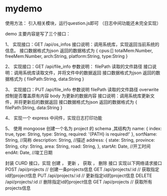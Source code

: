 # mydemo

使用方法：
引入相关模块，运行question.js即可
（日志中间功能还未完全实现）

demo 主要内容是写了三个接口：

1、
实现接⼝：GET /api/os_infos
接⼝说明：调⽤系统库，实现返回当前系统的信息。
接⼝数据格式为json
返回的数据格式为
{
 cpus:[]
 totalMem:Number,
 freeMem:Number,
 arch:String,
 platform:String,
 type:String
}


2、
实现接⼝：GET /api/file_info
参数说明：
filePath 读取的⽂件路径
接⼝说明：调⽤系统库读取⽂件，并将⽂件中的数据返回
接⼝数据格式为json
返回的数据格式为
{
 filePath:String,
 data:String
}

3、
实现接⼝：PUT /api/file_info
参数说明
filePath 读取的⽂件路径
overwrite 控制是否覆盖原有内容
body 为更新的数据内容
接⼝说明：调⽤系统库更新⽂件，并将更新后的数据返回
接⼝数据格式为json
返回的数据格式为
{
 filePath:String,
 data:String
}

4、
实现⼀个 express 中间件，实现⽇志打印功能

5、
使⽤ mongoose 创建⼀个名为 project 的 schema ,其结构为
 name: {
 index: true,
 type: String,
 type: String,
 required: '{PATH} is required!'
 },
 sortName: String, //简称
 description: String, //描述
 address: {
 state: String,
 province: String,
 city: String,
 area: String,
 road: String,
 },
 startAt: Date, //开⼯时间
 endAt: Date, //竣⼯⽇期
 
封装 CURD 接⼝，实现 创建 ， 更新 ， 获取 ， 删除 接⼝ 实现以下⽹络请求接⼝
POST /api/projects // 创建⼀条projects信息
GET /api/projects/:id // 获取指定id的project信息
PUT /api/projects/:id // 更新指定id的project信息
DELETE /api/projects/:id // 删除指定id的project信息
GET /api/projects // 获取所有projects信息

